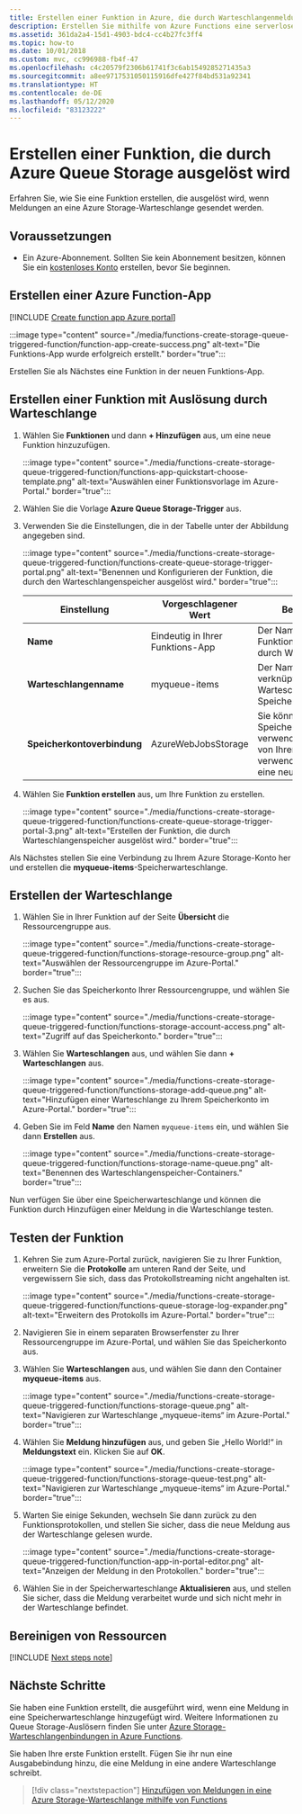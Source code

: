 ```yaml
---
title: Erstellen einer Funktion in Azure, die durch Warteschlangenmeldungen ausgelöst wird
description: Erstellen Sie mithilfe von Azure Functions eine serverlose Funktion, die durch eine Meldung an eine Warteschlange in Azure aufgerufen wird.
ms.assetid: 361da2a4-15d1-4903-bdc4-cc4b27fc3ff4
ms.topic: how-to
ms.date: 10/01/2018
ms.custom: mvc, cc996988-fb4f-47
ms.openlocfilehash: c4c20579f2306b61741f3c6ab1549285271435a3
ms.sourcegitcommit: a8ee9717531050115916dfe427f84bd531a92341
ms.translationtype: HT
ms.contentlocale: de-DE
ms.lasthandoff: 05/12/2020
ms.locfileid: "83123222"
---
```

# <a name="create-a-function-triggered-by-azure-queue-storage"></a>Erstellen einer Funktion, die durch Azure Queue Storage ausgelöst wird

Erfahren Sie, wie Sie eine Funktion erstellen, die ausgelöst wird, wenn Meldungen an eine Azure Storage-Warteschlange gesendet werden.

## <a name="prerequisites"></a>Voraussetzungen

- Ein Azure-Abonnement. Sollten Sie kein Abonnement besitzen, können Sie ein [kostenloses Konto](https://azure.microsoft.com/free/?WT.mc_id=A261C142F) erstellen, bevor Sie beginnen.

## <a name="create-an-azure-function-app"></a>Erstellen einer Azure Function-App

[!INCLUDE [Create function app Azure portal](../../includes/functions-create-function-app-portal.md)]

   :::image type="content" source="./media/functions-create-storage-queue-triggered-function/function-app-create-success.png" alt-text="Die Funktions-App wurde erfolgreich erstellt." border="true":::

Erstellen Sie als Nächstes eine Funktion in der neuen Funktions-App.

<a name="create-function"></a>

## <a name="create-a-queue-triggered-function"></a>Erstellen einer Funktion mit Auslösung durch Warteschlange

1. Wählen Sie **Funktionen** und dann **+ Hinzufügen** aus, um eine neue Funktion hinzuzufügen.

   :::image type="content" source="./media/functions-create-storage-queue-triggered-function/functions-app-quickstart-choose-template.png" alt-text="Auswählen einer Funktionsvorlage im Azure-Portal." border="true":::

1. Wählen Sie die Vorlage **Azure Queue Storage-Trigger** aus.

1. Verwenden Sie die Einstellungen, die in der Tabelle unter der Abbildung angegeben sind.

    :::image type="content" source="./media/functions-create-storage-queue-triggered-function/functions-create-queue-storage-trigger-portal.png" alt-text="Benennen und Konfigurieren der Funktion, die durch den Warteschlangenspeicher ausgelöst wird." border="true":::


    | Einstellung | Vorgeschlagener Wert | Beschreibung |
    |---|---|---|
    | **Name** | Eindeutig in Ihrer Funktions-App | Der Name dieser Funktion mit Auslösung durch Warteschlange. |
    | **Warteschlangenname**   | myqueue-items    | Der Name der zu verknüpfenden Warteschlange in Ihrem Speicherkonto. |
    | **Speicherkontoverbindung** | AzureWebJobsStorage | Sie können die Speicherkontoverbindung verwenden, die bereits von Ihrer Funktions-App verwendet wird, oder eine neue erstellen.  |    

1. Wählen Sie **Funktion erstellen** aus, um Ihre Funktion zu erstellen.

    :::image type="content" source="./media/functions-create-storage-queue-triggered-function/functions-create-queue-storage-trigger-portal-3.png" alt-text="Erstellen der Funktion, die durch Warteschlangenspeicher ausgelöst wird." border="true":::

Als Nächstes stellen Sie eine Verbindung zu Ihrem Azure Storage-Konto her und erstellen die **myqueue-items**-Speicherwarteschlange.

## <a name="create-the-queue"></a>Erstellen der Warteschlange

1. Wählen Sie in Ihrer Funktion auf der Seite **Übersicht** die Ressourcengruppe aus.

    :::image type="content" source="./media/functions-create-storage-queue-triggered-function/functions-storage-resource-group.png" alt-text="Auswählen der Ressourcengruppe im Azure-Portal." border="true":::

1. Suchen Sie das Speicherkonto Ihrer Ressourcengruppe, und wählen Sie es aus.

    :::image type="content" source="./media/functions-create-storage-queue-triggered-function/functions-storage-account-access.png" alt-text="Zugriff auf das Speicherkonto." border="true":::

1. Wählen Sie **Warteschlangen** aus, und wählen Sie dann **+ Warteschlangen** aus. 

    :::image type="content" source="./media/functions-create-storage-queue-triggered-function/functions-storage-add-queue.png" alt-text="Hinzufügen einer Warteschlange zu Ihrem Speicherkonto im Azure-Portal." border="true":::

1. Geben Sie im Feld **Name** den Namen `myqueue-items` ein, und wählen Sie dann **Erstellen** aus.

    :::image type="content" source="./media/functions-create-storage-queue-triggered-function/functions-storage-name-queue.png" alt-text="Benennen des Warteschlangenspeicher-Containers." border="true":::

Nun verfügen Sie über eine Speicherwarteschlange und können die Funktion durch Hinzufügen einer Meldung in die Warteschlange testen.

## <a name="test-the-function"></a>Testen der Funktion

1. Kehren Sie zum Azure-Portal zurück, navigieren Sie zu Ihrer Funktion, erweitern Sie die **Protokolle** am unteren Rand der Seite, und vergewissern Sie sich, dass das Protokollstreaming nicht angehalten ist.

    :::image type="content" source="./media/functions-create-storage-queue-triggered-function/functions-queue-storage-log-expander.png" alt-text="Erweitern des Protokolls im Azure-Portal." border="true":::

1. Navigieren Sie in einem separaten Browserfenster zu Ihrer Ressourcengruppe im Azure-Portal, und wählen Sie das Speicherkonto aus.

1. Wählen Sie **Warteschlangen** aus, und wählen Sie dann den Container **myqueue-items** aus.

    :::image type="content" source="./media/functions-create-storage-queue-triggered-function/functions-storage-queue.png" alt-text="Navigieren zur Warteschlange „myqueue-items“ im Azure-Portal." border="true":::

1. Wählen Sie **Meldung hinzufügen** aus, und geben Sie „Hello World!“ in **Meldungstext** ein. Klicken Sie auf **OK**.

    :::image type="content" source="./media/functions-create-storage-queue-triggered-function/functions-storage-queue-test.png" alt-text="Navigieren zur Warteschlange „myqueue-items“ im Azure-Portal." border="true":::

1. Warten Sie einige Sekunden, wechseln Sie dann zurück zu den Funktionsprotokollen, und stellen Sie sicher, dass die neue Meldung aus der Warteschlange gelesen wurde.

    :::image type="content" source="./media/functions-create-storage-queue-triggered-function/function-app-in-portal-editor.png" alt-text="Anzeigen der Meldung in den Protokollen." border="true":::

1. Wählen Sie in der Speicherwarteschlange **Aktualisieren** aus, und stellen Sie sicher, dass die Meldung verarbeitet wurde und sich nicht mehr in der Warteschlange befindet.

## <a name="clean-up-resources"></a>Bereinigen von Ressourcen

[!INCLUDE [Next steps note](../../includes/functions-quickstart-cleanup.md)]

## <a name="next-steps"></a>Nächste Schritte

Sie haben eine Funktion erstellt, die ausgeführt wird, wenn eine Meldung in eine Speicherwarteschlange hinzugefügt wird. Weitere Informationen zu Queue Storage-Auslösern finden Sie unter [Azure Storage-Warteschlangenbindungen in Azure Functions](functions-bindings-storage-queue.md).

Sie haben Ihre erste Funktion erstellt. Fügen Sie ihr nun eine Ausgabebindung hinzu, die eine Meldung in eine andere Warteschlange schreibt.

> [!div class="nextstepaction"]
> [Hinzufügen von Meldungen in eine Azure Storage-Warteschlange mithilfe von Functions](functions-integrate-storage-queue-output-binding.md)
